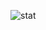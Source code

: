 ![stat](https://github-readme-stats.vercel.app/api?username=EgorChernov37&show_icons=true&theme=radical)
